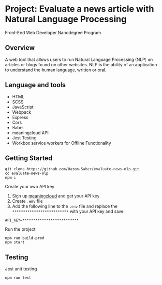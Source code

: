 # Project: Evaluate a news article with Natural Language Processing
Front-End Web Developer Nanodegree Program

## Overview
A web tool that allows users to run Natural Language Processing (NLP) on articles or blogs found on other websites. NLP is the ability of an application to understand the human language, written or oral.

## Language and tools
- HTML
- SCSS
- JavaScript
- Webpack
- Express
- Cors
- Babel
- meaningcloud API
- Jest Testing
- Workbox service workers for Offline Functionality

## Getting Started
```
git clone https://github.com/Hazem-Saber/evaluate-news-nlp.git
cd evaluate-news-nlp
npm i
```
Create your own API key
1. Sign up [meaningcloud](https://www.meaningcloud.com/developer/create-account) and get your API key
2. Create `.env` file
3. Add the following line to the `.env` file and replace the `**************************` with your API key and save
```
API_KEY=**************************
```
Run the project
```
npm run build-prod
npm start
```

## Testing
Jest unit testing
```
npm run test
```
